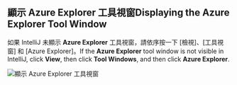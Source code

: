 ## <a name="displaying-the-azure-explorer-tool-window"></a><span data-ttu-id="ae2f7-101">顯示 Azure Explorer 工具視窗</span><span class="sxs-lookup"><span data-stu-id="ae2f7-101">Displaying the Azure Explorer Tool Window</span></span>

<span data-ttu-id="ae2f7-102">如果 IntelliJ 未顯示 **Azure Explorer** 工具視窗，請依序按一下 [檢視]、[工具視窗] 和 [Azure Explorer]。</span><span class="sxs-lookup"><span data-stu-id="ae2f7-102">If the **Azure Explorer** tool window is not visible in IntelliJ, click **View**, then click **Tool Windows**, and then click **Azure Explorer**.</span></span>

![顯示 Azure Explorer 工具視窗](../media/azure-toolkit-for-intellij-show-azure-explorer/show-az-exp-01.png)

